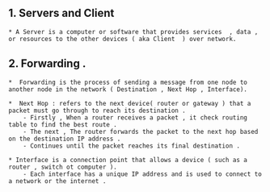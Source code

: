 ## 1. Servers and Client 
    * A Server is a computer or software that provides services  , data , or resources to the other devices ( aka Client  ) over network. 

## 2. Forwarding .
    *  Forwarding is the process of sending a message from one node to another node in the network ( Destination , Next Hop , Interface).

    *  Next Hop : refers to the next device( router or gateway ) that a packet must go through to reach its destination .
        - Firstly , When a router receives a packet , it check routing table to find the best route .
        - The next , The router forwards the packet to the next hop based on the destination IP address .
        - Continues until the packet reaches its final destination .
    
    * Interface is a connection point that allows a device ( such as a router , switch ot computer ).
        - Each interface has a unique IP address and is used to connect to a network or the internet .
    

        